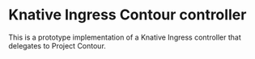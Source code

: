 # Knative Ingress Contour controller

This is a prototype implementation of a Knative Ingress controller that delegates to Project Contour.